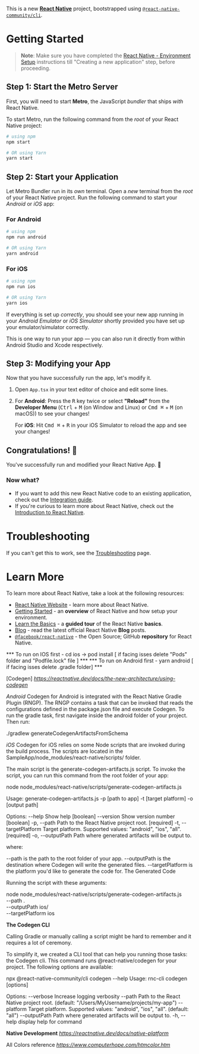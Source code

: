 This is a new [**React Native**](https://reactnative.dev) project, bootstrapped using [`@react-native-community/cli`](https://github.com/react-native-community/cli).

# Getting Started

> **Note**: Make sure you have completed the [React Native - Environment Setup](https://reactnative.dev/docs/environment-setup) instructions till "Creating a new application" step, before proceeding.

## Step 1: Start the Metro Server

First, you will need to start **Metro**, the JavaScript _bundler_ that ships _with_ React Native.

To start Metro, run the following command from the _root_ of your React Native project:

```bash
# using npm
npm start

# OR using Yarn
yarn start
```

## Step 2: Start your Application

Let Metro Bundler run in its _own_ terminal. Open a _new_ terminal from the _root_ of your React Native project. Run the following command to start your _Android_ or _iOS_ app:

### For Android

```bash
# using npm
npm run android

# OR using Yarn
yarn android
```

### For iOS

```bash
# using npm
npm run ios

# OR using Yarn
yarn ios
```

If everything is set up _correctly_, you should see your new app running in your _Android Emulator_ or _iOS Simulator_ shortly provided you have set up your emulator/simulator correctly.

This is one way to run your app — you can also run it directly from within Android Studio and Xcode respectively.

## Step 3: Modifying your App

Now that you have successfully run the app, let's modify it.

1. Open `App.tsx` in your text editor of choice and edit some lines.
2. For **Android**: Press the <kbd>R</kbd> key twice or select **"Reload"** from the **Developer Menu** (<kbd>Ctrl</kbd> + <kbd>M</kbd> (on Window and Linux) or <kbd>Cmd ⌘</kbd> + <kbd>M</kbd> (on macOS)) to see your changes!

   For **iOS**: Hit <kbd>Cmd ⌘</kbd> + <kbd>R</kbd> in your iOS Simulator to reload the app and see your changes!

## Congratulations! :tada:

You've successfully run and modified your React Native App. :partying_face:

### Now what?

- If you want to add this new React Native code to an existing application, check out the [Integration guide](https://reactnative.dev/docs/integration-with-existing-apps).
- If you're curious to learn more about React Native, check out the [Introduction to React Native](https://reactnative.dev/docs/getting-started).

# Troubleshooting

If you can't get this to work, see the [Troubleshooting](https://reactnative.dev/docs/troubleshooting) page.

# Learn More

To learn more about React Native, take a look at the following resources:

- [React Native Website](https://reactnative.dev) - learn more about React Native.
- [Getting Started](https://reactnative.dev/docs/environment-setup) - an **overview** of React Native and how setup your environment.
- [Learn the Basics](https://reactnative.dev/docs/getting-started) - a **guided tour** of the React Native **basics**.
- [Blog](https://reactnative.dev/blog) - read the latest official React Native **Blog** posts.
- [`@facebook/react-native`](https://github.com/facebook/react-native) - the Open Source; GitHub **repository** for React Native.

*** To run on IOS first - cd ios -> pod install [ if facing isses delete "Pods" folder and "Podfile.lock" file ] ***
*** To run on Android first - yarn android [ if facing isses delete .gradle folder] ***

[Codegen] *https://reactnative.dev/docs/the-new-architecture/using-codegen*

_Android_
Codegen for Android is integrated with the React Native Gradle Plugin (RNGP). The RNGP contains a task that can be invoked that reads the configurations defined in the package.json file and execute Codegen. To run the gradle task, first navigate inside the android folder of your project. Then run:

./gradlew generateCodegenArtifactsFromSchema

_iOS_
Codegen for iOS relies on some Node scripts that are invoked during the build process. The scripts are located in the SampleApp/node_modules/react-native/scripts/ folder.

The main script is the generate-codegen-artifacts.js script. To invoke the script, you can run this command from the root folder of your app:

node node_modules/react-native/scripts/generate-codegen-artifacts.js

Usage: generate-codegen-artifacts.js -p [path to app] -t [target platform] -o [output path]

Options:
--help Show help [boolean]
--version Show version number [boolean]
-p, --path Path to the React Native project root. [required]
-t, --targetPlatform Target platform. Supported values: "android", "ios",
"all". [required]
-o, --outputPath Path where generated artifacts will be output to.

where:

--path is the path to the root folder of your app.
--outputPath is the destination where Codegen will write the generated files.
--targetPlatform is the platform you'd like to generate the code for.
The Generated Code

Running the script with these arguments:

node node_modules/react-native/scripts/generate-codegen-artifacts.js \
 --path . \
 --outputPath ios/ \
 --targetPlatform ios

**The Codegen CLI**

Calling Gradle or manually calling a script might be hard to remember and it requires a lot of ceremony.

To simplify it, we created a CLI tool that can help you running those tasks: the Codegen cli. This command runs @react-native/codegen for your project. The following options are available:

npx @react-native-community/cli codegen --help
Usage: rnc-cli codegen [options]

Options:
--verbose Increase logging verbosity
--path <path> Path to the React Native project root. (default: "/Users/MyUsername/projects/my-app")
--platform <string> Target platform. Supported values: "android", "ios", "all". (default: "all")
--outputPath <path> Path where generated artifacts will be output to.
-h, --help display help for command

**Native Development** *https://reactnative.dev/docs/native-platform*


All Colors reference *https://www.computerhope.com/htmcolor.htm*
